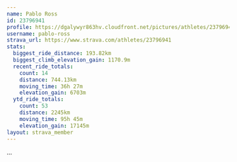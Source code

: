```yaml
---
name: Pablo Ross
id: 23796941
profile: https://dgalywyr863hv.cloudfront.net/pictures/athletes/23796941/14615399/1/large.jpg
username: pablo-ross
strava_url: https://www.strava.com/athletes/23796941
stats:
  biggest_ride_distance: 193.82km
  biggest_climb_elevation_gain: 1170.9m
  recent_ride_totals:
    count: 14
    distance: 744.13km
    moving_time: 36h 27m
    elevation_gain: 6703m
  ytd_ride_totals:
    count: 53
    distance: 2245km
    moving_time: 95h 45m
    elevation_gain: 17145m
layout: strava_member
--- 
```

...
